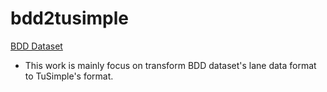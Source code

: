# bdd2tusimple
[BDD Dataset](https://bdd-data.berkeley.edu/)
* This work is mainly focus on transform BDD dataset's lane data format to TuSimple's format.
